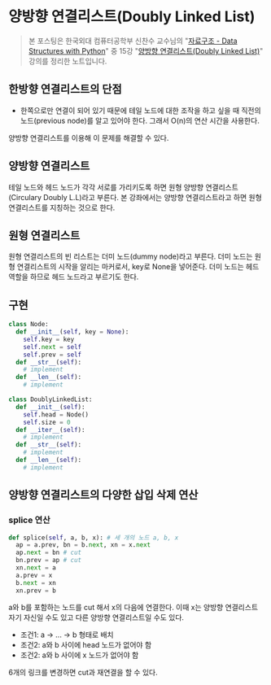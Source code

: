 # 양방향 연결리스트(Doubly Linked List)

> 본 포스팅은 한국외대 컴퓨터공학부 신찬수 교수님의 "[자료구조 - Data Structures with Python](https://www.youtube.com/playlist?list=PLsMufJgu5933ZkBCHS7bQTx0bncjwi4PK)" 중 15강 "[양방향 연결리스트(Doubly Linked List)](https://youtube.com/watch?v=nQhzNRmnmt8)" 강의를 정리한 노트입니다.

## 한방향 연결리스트의 단점

- 한쪽으로만 연결이 되어 있기 때문에 테일 노드에 대한 조작을 하고 싶을 때 직전의 노드(previous node)를 알고 있어야 한다. 그래서 O(n)의 연산 시간을 사용한다.

양방향 연결리스트를 이용해 이 문제를 해결할 수 있다.

## 양방향 연결리스트

테일 노드와 헤드 노드가 각각 서로를 가리키도록 하면 원형 양방향 연결리스트(Circulary Doubly L.L)라고 부른다. 본 강좌에서는 양방향 연결리스트라고 하면 원형 연결리스트를 지칭하는 것으로 한다.

## 원형 연결리스트

원형 연결리스트의 빈 리스트는 더미 노드(dummy node)라고 부른다. 더미 노드는 원형 연결리스트의 시작을 알리는 마커로서, key로 None을 넣어준다. 더미 노드는 헤드 역할을 하므로 헤드 노드라고 부르기도 한다.

## 구현

```py
class Node:
  def __init__(self, key = None):
    self.key = key
    self.next = self
    self.prev = self
  def __str__(self):
    # implement
  def __len__(self):
    # implement
```

```py
class DoublyLinkedList:
  def __init__(self):
    self.head = Node()
    self.size = 0
  def __iter__(self):
    # implement
  def __str__(self):
    # implement
  def __len__(self):
    # implement
```

## 양방향 연결리스트의 다양한 삽입 삭제 연산

### splice 연산

```py
def splice(self, a, b, x): # 세 개의 노드 a, b, x
  ap = a.prev, bn = b.next, xn = x.next
  ap.next = bn # cut
  bn.prev = ap # cut
  xn.next = a
  a.prev = x
  b.next = xn
  xn.prev = b
```

a와 b를 포함하는 노드를 cut 해서 x의 다음에 연결한다. 이때 x는 양방향 연결리스트 자기 자신일 수도 있고 다른 양방향 연결리스트일 수도 있다.

- 조건1: a -> ... -> b 형태로 배치
- 조건2: a와 b 사이에 head 노드가 없어야 함
- 조건2: a와 b 사이에 x 노드가 없어야 함

6개의 링크를 변경하면 cut과 재연결을 할 수 있다.
